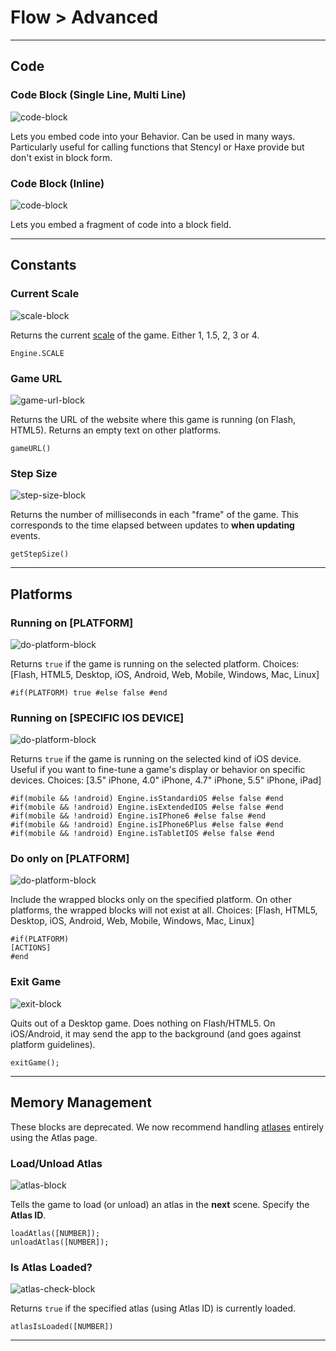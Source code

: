 # Flow > Advanced

***

## Code

### Code Block (Single Line, Multi Line)

![code-block](http://static.stencyl.com/pedia2/blocks/flow/flow_advanced/CodeThumb.png)

Lets you embed code into your Behavior. Can be used in many ways. Particularly useful for calling functions that Stencyl or Haxe provide but don't exist in block form.

### Code Block (Inline)

![code-block](http://static.stencyl.com/pedia2/blocks/flow/flow_advanced/CodeInline.png)

Lets you embed a fragment of code into a block field.

***

## Constants

### Current Scale

![scale-block](http://static.stencyl.com/pedia2/blocks/flow/flow_advanced/CurrentScale.png)

Returns the current [scale](http://www.stencyl.com/help/view/mobile-app-scaling/) of the game. Either 1, 1.5, 2, 3 or 4.

```
Engine.SCALE
```

### Game URL

![game-url-block](http://static.stencyl.com/pedia2/blocks/flow/flow_advanced/GameURL.png)

Returns the URL of the website where this game is running (on Flash, HTML5). Returns an empty text on other platforms.

```
gameURL()
```

### Step Size

![step-size-block](http://static.stencyl.com/pedia2/blocks/flow/flow_advanced/StepSize.png)

Returns the number of milliseconds in each "frame" of the game. This corresponds to the time elapsed between updates to **when updating** events.

```
getStepSize()
```

***

## Platforms

### Running on [PLATFORM]

![do-platform-block](http://static.stencyl.com/pedia2/blocks/flow/flow_advanced/RunningPlatform.png)

Returns `true` if the game is running on the selected platform.
Choices: [Flash, HTML5, Desktop, iOS, Android, Web, Mobile, Windows, Mac, Linux]

```
#if(PLATFORM) true #else false #end
```

### Running on [SPECIFIC IOS DEVICE]

![do-platform-block](http://static.stencyl.com/pedia2/blocks/flow/flow_advanced/RunningDevice.png)

Returns `true` if the game is running on the selected kind of iOS device. Useful if you want to fine-tune a game's display or behavior on specific devices.
Choices: [3.5" iPhone, 4.0" iPhone, 4.7" iPhone, 5.5" iPhone, iPad]

```
#if(mobile && !android) Engine.isStandardiOS #else false #end
#if(mobile && !android) Engine.isExtendedIOS #else false #end
#if(mobile && !android) Engine.isIPhone6 #else false #end
#if(mobile && !android) Engine.isIPhone6Plus #else false #end
#if(mobile && !android) Engine.isTabletIOS #else false #end
```

### Do only on [PLATFORM]

![do-platform-block](http://static.stencyl.com/pedia2/blocks/flow/flow_advanced/DoPlatform.png)

Include the wrapped blocks only on the specified platform. On other platforms, the wrapped blocks will not exist at all.
Choices: [Flash, HTML5, Desktop, iOS, Android, Web, Mobile, Windows, Mac, Linux]

```
#if(PLATFORM)
[ACTIONS]
#end
```

### Exit Game

![exit-block](http://static.stencyl.com/pedia2/blocks/flow/flow_advanced/Exit.png)

Quits out of a Desktop game. Does nothing on Flash/HTML5. On iOS/Android, it may send the app to the background (and goes against platform guidelines).

```
exitGame();
```

***

## Memory Management

These blocks are deprecated. We now recommend handling [atlases](http://www.stencyl.com/help/view/mobile-atlases/) entirely using the Atlas page.

### Load/Unload Atlas

![atlas-block](http://static.stencyl.com/pedia2/blocks/flow/flow_advanced/Atlas.png)

Tells the game to load (or unload) an atlas in the **next** scene. Specify the **Atlas ID**.

```
loadAtlas([NUMBER]);
unloadAtlas([NUMBER]);
```

### Is Atlas Loaded?

![atlas-check-block](http://static.stencyl.com/pedia2/blocks/flow/flow_advanced/AtlasLoaded.png)

Returns `true` if the specified atlas (using Atlas ID) is currently loaded.

```
atlasIsLoaded([NUMBER])
```

***
